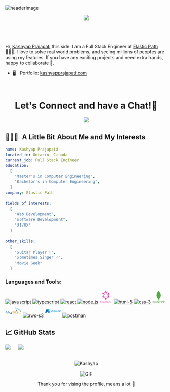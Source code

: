 ![headerImage](https://user-images.githubusercontent.com/66221402/193639152-54dcee90-407c-4deb-979d-954b559887bf.jpeg)
<p align="center">
  <img src="https://capsule-render.vercel.app/api?type=waving&color=gradient&text=HEY!&height=100&section=header"/>
</p>
<h1 align="left"></h1>
<br>

Hi, [Kashyap Prajapati](http://www.kashyapprajapati.com/) this side. I am a Full Stack Engineer at [Elastic Path](https://www.elasticpath.com/?utm_source=google&utm_medium=cpc&utm_campaign=RL_Elastic_Path_Search_Brand&utm_term=elastic%20path%20software&gclid=CjwKCAjwm8WZBhBUEiwA178UnHwWiwkDKgq1ufIRCwEkl7qv6oeAHrQTAqspuWELk-a1MGQx63duERoCGBIQAvD_BwE)👨🏻‍💻. I love to solve real world problems, and seeing millions of peoples are using my features. If you have any exciting projects and need extra hands, happy to collaborate 🤝. 
<br>
 - 🖥️ &nbsp;  Portfolio: [kashyapprajapati.com](https://www.kashyapprajapati.com)
 <br>
 
 <h1 align="center">
  Let's Connect and have a Chat!💬
</h1>

<p align="center">
<a href="https://https://www.linkedin.com/in/prajapatikashyap/">
  <img height="50" src="https://user-images.githubusercontent.com/46517096/166973395-19676cd8-f8ec-4abf-83ff-da8243505b82.png"/>
</a>
</p>

<h2> 👨🏻‍💻 &nbsp;A Little Bit About Me and My Interests</h2>

```yaml
name: Kashyap Prajapati
located_in: Ontario, Canada
current_job: Full Stack Engineer
education:
  [
    "Master's in Computer Engineering",
    "Bachelor's in Computer Engineering",
  ]
company: Elastic Path 

fields_of_interests:
  [
    "Web Development",
    "Software Development",
    "UI/UX"
  ]
  
other_skills: 
  [
    "Guitar Player 🎸",
    "Sometimes Singer 🎶",
    "Movie Geek"
  ]
```
  
 <h3 align="left">Languages and Tools:</h3>
<p align="left"> 
<a href="https://spring.io/" target="_blank" rel="noreferrer"> <img src="https://github.com/detain/svg-logos/blob/master/svg/javascript-1.svg" alt="javascript" width="40" height="40"/> </a>
<a href="https://spring.io/" target="_blank" rel="noreferrer"> <img src="https://github.com/gilbarbara/logos/blob/master/logos/typescript-icon.svg" alt="typescript" width="40" height="40"/> </a>
<a href="https://spring.io/" target="_blank" rel="noreferrer"> <img src="https://github.com/detain/svg-logos/blob/master/svg/react-1.svg" alt="react" width="40" height="40"/> </a>
<a href="https://spring.io/" target="_blank" rel="noreferrer"> <img src="https://github.com/detain/svg-logos/blob/master/svg/nodejs-2.svg" alt="node.js" width="40" height="40"/> </a>
<a href="https://spring.io/" target="_blank" rel="noreferrer"> <img src="https://github.com/devicons/devicon/blob/master/icons/graphql/graphql-plain-wordmark.svg" alt="graphql" width="40" height="42"/> </a>
<a href="https://spring.io/" target="_blank" rel="noreferrer"> <img src="https://github.com/get-icon/geticon/blob/master/icons/html-5.svg" alt="html-5" width="40" height="40"/> </a>
<a href="https://spring.io/" target="_blank" rel="noreferrer"> <img src="https://github.com/detain/svg-logos/blob/master/svg/css3.svg" alt="css-3" width="40" height="40"/> </a>
<a href="https://spring.io/" target="_blank" rel="noreferrer"> <img src="https://github.com/devicons/devicon/blob/master/icons/mongodb/mongodb-plain-wordmark.svg" alt="mongodb" width="40" height="40"/> </a>
<a href="https://spring.io/" target="_blank" rel="noreferrer"> <img src="https://github.com/devicons/devicon/blob/master/icons/mysql/mysql-original-wordmark.svg" alt="my-sql" width="50" height="40"/> </a>
<a href="https://spring.io/" target="_blank" rel="noreferrer"> <img src="https://github.com/get-icon/geticon/blob/master/icons/aws-s3.svg" alt="aws-s3" width="40" height="40"/> </a>
<a href="https://spring.io/" target="_blank" rel="noreferrer"> <img src="https://github.com/devicons/devicon/blob/master/icons/azure/azure-original-wordmark.svg" alt="azure" width="50" height="40"/> </a>
<a href="https://spring.io/" target="_blank" rel="noreferrer"> <img src="https://github.com/detain/svg-logos/blob/master/svg/postman.svg" alt="postman" width="40" height="40"/> </a>
</p>

## 📈 GitHub Stats 
<div >
<a align="center">
  <img src="https://github-readme-stats.vercel.app/api/?username=krish4uu&hide=issues&count_private=true&theme=react&showicons=true" width="380" />
</a> &nbsp;&nbsp;&nbsp;&nbsp; 
 <a alighn="center">
  <img src="https://github-readme-stats.vercel.app/api/top-langs/?username=krish4uu&layout=compact&theme=react" width="320"/>
</a>
<!--- activity graph
<p align="center">
 <br>
 <br>
 <img width="600px"src="https://activity-graph.herokuapp.com/graph?username=krish4uu&theme=redical">
 
</p>
--->

</div> 
 <br> 
 <p align="center"> <img src="https://komarev.com/ghpvc/?username=krish4uu" alt="Kashyap" /> </p>
 <p align="center"><img align="center" height="200" alt="GIF" src="https://media.giphy.com/media/S6qkS0ETvel6EZat45/giphy.gif" /></p>
 <p align="center"> Thank you for vising the profile, means a lot 🖤 </p>


<!---
krish4uu/krish4uu is a ✨ special ✨ repository because its `README.md` (this file) appears on your GitHub profile.
You can click the Preview link to take a look at your changes.
--->
